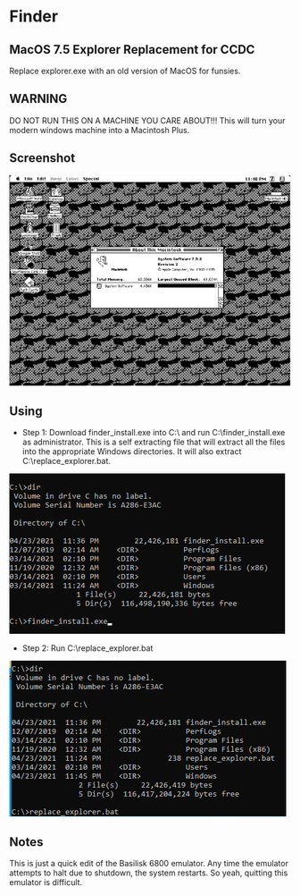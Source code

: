 # Finder
## MacOS 7.5 Explorer Replacement for CCDC

Replace explorer.exe with an old version of MacOS for funsies. 

## WARNING

DO NOT RUN THIS ON A MACHINE YOU CARE ABOUT!!! This will turn your modern windows machine into a Macintosh Plus.

## Screenshot

![Screenshot](https://raw.githubusercontent.com/RainbowCache/randomstuff/main/finder/img/screenshot2.png)

## Using

- Step 1: Download finder_install.exe into C:\ and run C:\finder_install.exe as administrator. This is a self extracting file that will extract all the files into the appropriate Windows directories. It will also extract C:\replace_explorer.bat.

![Step 1 Screenshot](https://raw.githubusercontent.com/RainbowCache/randomstuff/main/finder/img/step1.png)

- Step 2: Run C:\replace_explorer.bat

![Step 2 Screenshot](https://raw.githubusercontent.com/RainbowCache/randomstuff/main/finder/img/step2.png)

## Notes

This is just a quick edit of the Basilisk 6800 emulator. Any time the emulator attempts to halt due to shutdown, the system restarts. So yeah, quitting this emulator is difficult.
